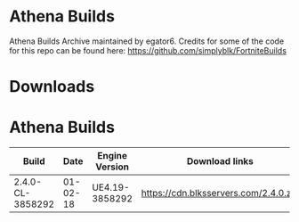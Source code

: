 # Athena Builds
Athena Builds Archive maintained by egator6. 
Credits for some of the code for this repo can be found here: https://github.com/simplyblk/FortniteBuilds


# Downloads

# Athena Builds
| Build                  	 | Date          	 | Engine Version	    |		    Download links             |
| ------------------------------ | --------------------- | ------------------------ | ------------------------------ |
| 2.4.0-CL-3858292        	| 01-02-18	  	 | UE4.19-3858292	    |	https://cdn.blksservers.com/2.4.0.zip |
